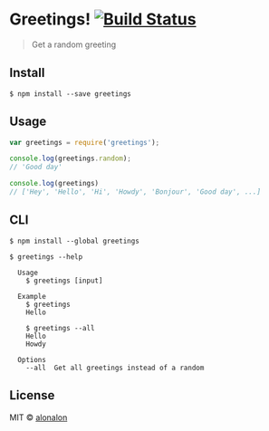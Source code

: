 # Greetings! [![Build Status](https://travis-ci.org/alonalon/hello.svg?branch=master)](https://travis-ci.org/alonalon/hello)

> Get a random greeting


## Install

```
$ npm install --save greetings
```


## Usage

```js
var greetings = require('greetings');

console.log(greetings.random);
// 'Good day'

console.log(greetings)
// ['Hey', 'Hello', 'Hi', 'Howdy', 'Bonjour', 'Good day', ...]
```


## CLI

```
$ npm install --global greetings
```

```
$ greetings --help

  Usage
    $ greetings [input]

  Example
    $ greetings
    Hello

    $ greetings --all
    Hello
    Howdy

  Options
    --all  Get all greetings instead of a random
```


## License

MIT © [alonalon](http://github.com/alonalon)
